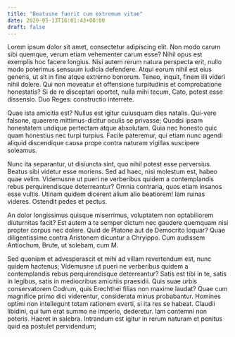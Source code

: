 ```yaml
---
title: "Beatusne fuerit cum extremum vitae"
date: 2020-05-13T16:01:43+00:00
draft: false
---
```


Lorem ipsum dolor sit amet, consectetur adipiscing elit. Non modo carum sibi
quemque, verum etiam vehementer carum esse? Nihil opus est exemplis hoc facere
longius. Nisi autem rerum natura perspecta erit, nullo modo poterimus sensuum
iudicia defendere. Atqui eorum nihil est eius generis, ut sit in fine atque
extrerno bonorum. Teneo, inquit, finem illi videri nihil dolere. Qui non
moveatur et offensione turpitudinis et comprobatione honestatis? Si de re
disceptari oportet, nulla mihi tecum, Cato, potest esse dissensio. Duo Reges:
constructio interrete.

Quae ista amicitia est? Nullus est igitur cuiusquam dies natalis. Qui-vere
falsone, quaerere mittimus-dicitur oculis se privasse; Quodsi ipsam honestatem
undique pertectam atque absolutam. Quia nec honesto quic quam honestius nec
turpi turpius. Facile pateremur, qui etiam nunc agendi aliquid discendique
causa prope contra naturam vígillas suscipere soleamus.

Nunc ita separantur, ut disiuncta sint, quo nihil potest esse perversius.
Beatus sibi videtur esse moriens. Sed ad haec, nisi molestum est, habeo quae
velim. Videmusne ut pueri ne verberibus quidem a contemplandis rebus
perquirendisque deterreantur? Omnia contraria, quos etiam insanos esse vultis.
Utinam quidem dicerent alium alio beatiorem! Iam ruinas videres. Ostendit pedes
et pectus.

An dolor longissimus quisque miserrimus, voluptatem non optabiliorem
diuturnitas facit? Est autem a te semper dictum nec gaudere quemquam nisi
propter corpus nec dolere. Quid de Platone aut de Democrito loquar? Quae
diligentissime contra Aristonem dicuntur a Chryippo. Cum audissem Antiochum,
Brute, ut solebam, cum M.

Sed quoniam et advesperascit et mihi ad villam revertendum est, nunc quidem
hactenus; Videmusne ut pueri ne verberibus quidem a contemplandis rebus
perquirendisque deterreantur? Satis est tibi in te, satis in legibus, satis in
mediocribus amicitiis praesidii. Quis suae urbis conservatorem Codrum, quis
Erechthei filias non maxime laudat? Quae cum magnifice primo dici viderentur,
considerata minus probabantur. Homines optimi non intellegunt totam rationem
everti, si ita res se habeat. Claudii libidini, qui tum erat summo ne imperio,
dederetur. Iam contemni non poteris. Haeret in salebra. Intrandum est igitur in
rerum naturam et penitus quid ea postulet pervidendum;
